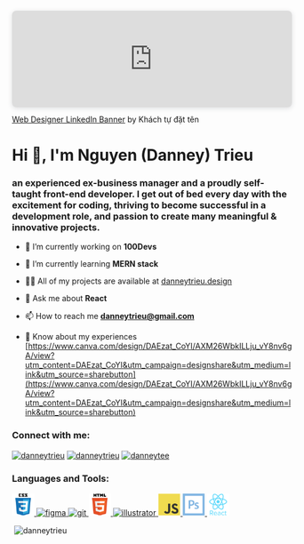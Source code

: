 <div style="position: relative; width: 100%; height: 0; padding-top: 25.0000%;
 padding-bottom: 48px; box-shadow: 0 2px 8px 0 rgba(63,69,81,0.16); margin-top: 1.6em; margin-bottom: 0.9em; overflow: hidden;
 border-radius: 8px; will-change: transform;">
  <iframe loading="lazy" style="position: absolute; width: 100%; height: 100%; top: 0; left: 0; border: none; padding: 0;margin: 0;"
    src="https:&#x2F;&#x2F;www.canva.com&#x2F;design&#x2F;DAE71rya9pw&#x2F;view?embed" allowfullscreen="allowfullscreen" allow="fullscreen">
  </iframe>
</div>
<a href="https:&#x2F;&#x2F;www.canva.com&#x2F;design&#x2F;DAE71rya9pw&#x2F;view?utm_content=DAE71rya9pw&amp;utm_campaign=designshare&amp;utm_medium=embeds&amp;utm_source=link" target="_blank" rel="noopener">Web Designer LinkedIn Banner</a> by Khách tự đặt tên

<h1 align="left">Hi 👋, I'm Nguyen (Danney) Trieu</h1>
<h3 align="left">an experienced ex-business manager and a proudly self-taught front-end developer. I get out of bed every day with the excitement for coding, thriving to become successful in a development role, and passion to create many meaningful & innovative projects.</h3>

- 🔭 I’m currently working on **100Devs**

- 🌱 I’m currently learning **MERN stack**

- 👨‍💻 All of my projects are available at [danneytrieu.design](danneytrieu.design)

- 💬 Ask me about **React**

- 📫 How to reach me **danneytrieu@gmail.com**

- 📄 Know about my experiences [https://www.canva.com/design/DAEzat_CoYI/AXM26WbkILLju_vY8nv6gA/view?utm_content=DAEzat_CoYI&utm_campaign=designshare&utm_medium=link&utm_source=sharebutton](https://www.canva.com/design/DAEzat_CoYI/AXM26WbkILLju_vY8nv6gA/view?utm_content=DAEzat_CoYI&utm_campaign=designshare&utm_medium=link&utm_source=sharebutton)

<h3 align="left">Connect with me:</h3>
<p align="left">
<a href="https://linkedin.com/in/danneytrieu" target="blank"><img align="center" src="https://raw.githubusercontent.com/rahuldkjain/github-profile-readme-generator/master/src/images/icons/Social/linked-in-alt.svg" alt="danneytrieu" height="30" width="40" /></a>
<a href="https://fb.com/danneytrieu" target="blank"><img align="center" src="https://raw.githubusercontent.com/rahuldkjain/github-profile-readme-generator/master/src/images/icons/Social/facebook.svg" alt="danneytrieu" height="30" width="40" /></a>
<a href="https://www.youtube.com/c/danneytee" target="blank"><img align="center" src="https://raw.githubusercontent.com/rahuldkjain/github-profile-readme-generator/master/src/images/icons/Social/youtube.svg" alt="danneytee" height="30" width="40" /></a>
</p>

<h3 align="left">Languages and Tools:</h3>
<p align="left"> <a href="https://www.w3schools.com/css/" target="_blank" rel="noreferrer"> <img src="https://raw.githubusercontent.com/devicons/devicon/master/icons/css3/css3-original-wordmark.svg" alt="css3" width="40" height="40"/> </a> <a href="https://www.figma.com/" target="_blank" rel="noreferrer"> <img src="https://www.vectorlogo.zone/logos/figma/figma-icon.svg" alt="figma" width="40" height="40"/> </a> <a href="https://git-scm.com/" target="_blank" rel="noreferrer"> <img src="https://www.vectorlogo.zone/logos/git-scm/git-scm-icon.svg" alt="git" width="40" height="40"/> </a> <a href="https://www.w3.org/html/" target="_blank" rel="noreferrer"> <img src="https://raw.githubusercontent.com/devicons/devicon/master/icons/html5/html5-original-wordmark.svg" alt="html5" width="40" height="40"/> </a> <a href="https://www.adobe.com/in/products/illustrator.html" target="_blank" rel="noreferrer"> <img src="https://www.vectorlogo.zone/logos/adobe_illustrator/adobe_illustrator-icon.svg" alt="illustrator" width="40" height="40"/> </a> <a href="https://developer.mozilla.org/en-US/docs/Web/JavaScript" target="_blank" rel="noreferrer"> <img src="https://raw.githubusercontent.com/devicons/devicon/master/icons/javascript/javascript-original.svg" alt="javascript" width="40" height="40"/> </a> <a href="https://www.photoshop.com/en" target="_blank" rel="noreferrer"> <img src="https://raw.githubusercontent.com/devicons/devicon/master/icons/photoshop/photoshop-line.svg" alt="photoshop" width="40" height="40"/> </a> <a href="https://reactjs.org/" target="_blank" rel="noreferrer"> <img src="https://raw.githubusercontent.com/devicons/devicon/master/icons/react/react-original-wordmark.svg" alt="react" width="40" height="40"/> </a> </p>

<p>&nbsp;<img align="center" src="https://github-readme-stats.vercel.app/api?username=danneytrieu&show_icons=true&locale=en" alt="danneytrieu" /></p>
